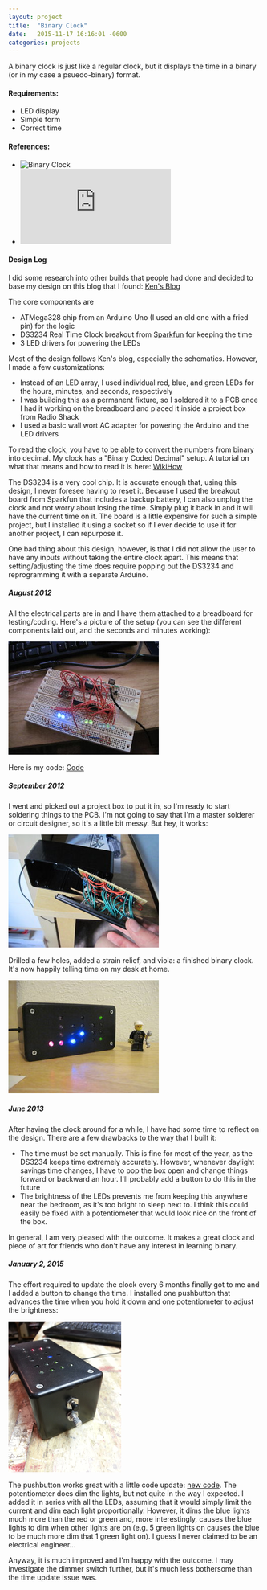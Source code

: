 ```yaml
---
layout: project
title:  "Binary Clock"
date:   2015-11-17 16:16:01 -0600
categories: projects
---
```


A binary clock is just like a regular clock, but it displays the time in a binary (or in my case a psuedo-binary) format.

#### Requirements:

* LED display
* Simple form
* Correct time

#### References:

* ![Binary Clock](http://en.wikipedia.org/wiki/Binary_clock)
* ![Ken\'s Blog](http://blog.thelifeofkenneth.com/2010_02_01_archive.html)


#### Design Log
I did some research into other builds that people had done and decided to base my design on this blog that I found: [Ken\'s Blog](http://blog.thelifeofkenneth.com/2010_02_01_archive.html)

The core components are

* ATMega328 chip from an Arduino Uno (I used an old one with a fried pin) for the logic
* DS3234 Real Time Clock breakout from [Sparkfun](https://www.sparkfun.com/products/10160) for keeping the time
* 3 LED drivers for powering the LEDs

Most of the design follows Ken\'s blog, especially the schematics. However, I made a few customizations:

* Instead of an LED array, I used individual red, blue, and green LEDs for the hours, minutes, and seconds, respectively
* I was building this as a permanent fixture, so I soldered it to a PCB once I had it working on the breadboard and placed it inside a project box from Radio Shack
* I used a basic wall wort AC adapter for powering the Arduino and the LED drivers

To read the clock, you have to be able to convert the numbers from binary into decimal. My clock has a \"Binary Coded Decimal\" setup. A tutorial on what that means and how to read it is here: [WikiHow](http://www.wikihow.com/Read-a-Binary-Clock)

The DS3234 is a very cool chip. It is accurate enough that, using this design, I never foresee having to reset it. Because I used the breakout board from Sparkfun that includes a backup battery, I can also unplug the clock and not worry about losing the time. Simply plug it back in and it will have the current time on it. The board is a little expensive for such a simple project, but I installed it using a socket so if I ever decide to use it for another project, I can repurpose it.

One bad thing about this design, however, is that I did not allow the user to have any inputs without taking the entire clock apart. This means that setting/adjusting the time does require popping out the DS3234 and reprogramming it with a separate Arduino.

##### August 2012
All the electrical parts are in and I have them attached to a breadboard for testing/coding. Here\'s a picture of the setup (you can see the different components laid out, and the seconds and minutes working):

![](/pictures/Clock_Breadboard.jpg)

Here is my code: [Code](/resources/Clock_Run.ino)

##### September 2012
I went and picked out a project box to put it in, so I\'m ready to start soldering things to the PCB. I\'m not going to say that I\'m a master solderer or circuit designer, so it\'s a little bit messy. But hey, it works:

![](/pictures/Clock_Guts.jpg)

Drilled a few holes, added a strain relief, and viola: a finished binary clock. It\'s now happily telling time on my desk at home.

![](/pictures/Clock_Final.jpg)

##### June 2013
After having the clock around for a while, I have had some time to reflect on the design. There are a few drawbacks to the way that I built it:

* The time must be set manually. This is fine for most of the year, as the DS3234 keeps time extremely accurately. However, whenever daylight savings time changes, I have to pop the box open and change things forward or backward an hour. I\'ll probably add a button to do this in the future
* The brightness of the LEDs prevents me from keeping this anywhere near the bedroom, as it\'s too bright to sleep next to. I think this could easily be fixed with a potentiometer that would look nice on the front of the box.

In general, I am very pleased with the outcome. It makes a great clock and piece of art for friends who don\'t have any interest in learning binary.

##### January 2, 2015

The effort required to update the clock every 6 months finally got to me and I added a button to change the time. I installed one pushbutton that advances the time when you hold it down and one potentiometer to adjust the brightness:

![](/pictures/ClockButtons.png)

The pushbutton works great with a little code update: [new code](/resources/Clock_Run_Update.ino). The potentiometer does dim the lights, but not quite in the way I expected. I added it in series with all the LEDs, assuming that it would simply limit the current and dim each light proportionally. However, it dims the blue lights much more than the red or green and, more interestingly, causes the blue lights to dim when other lights are on (e.g. 5 green lights on causes the blue to be much more dim that 1 green light on). I guess I never claimed to be an electrical engineer\...

Anyway, it is much improved and I\'m happy with the outcome. I may investigate the dimmer switch further, but it\'s much less bothersome than the time update issue was.
